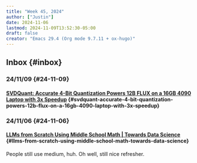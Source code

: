 ```yaml
---
title: "Week 45, 2024"
author: ["Justin"]
date: 2024-11-06
lastmod: 2024-11-09T13:52:30-05:00
draft: false
creator: "Emacs 29.4 (Org mode 9.7.11 + ox-hugo)"
---
```


<div class="outline-1 jvc">

## Inbox {#inbox}

<div class="outline-2 jvc">

### 24/11/09 {#24-11-09}

<div class="outline-3 jvc">

#### [SVDQuant: Accurate 4-Bit Quantization Powers 12B FLUX on a 16GB 4090 Laptop with 3x Speedup](https://hanlab.mit.edu/blog/svdquant) {#svdquant-accurate-4-bit-quantization-powers-12b-flux-on-a-16gb-4090-laptop-with-3x-speedup}

</div>

</div>

<div class="outline-2 jvc">

### 24/11/06 {#24-11-06}

<div class="outline-3 jvc">

#### [LLMs from Scratch Using Middle School Math | Towards Data Science](https://towardsdatascience.com/understanding-llms-from-scratch-using-middle-school-math-e602d27ec876) {#llms-from-scratch-using-middle-school-math-towards-data-science}

People still use medium, huh. Oh well, still nice refresher.

</div>

</div>

</div>
